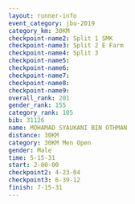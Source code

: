 ```yaml
---
layout: runner-info 
event_category: jbu-2019 
category_km: 30KM 
checkpoint-name2: Split 1 SMK 
checkpoint-name3: Split 2 E Farm 
checkpoint-name4: Split 3 
checkpoint-name5: 
checkpoint-name6: 
checkpoint-name7: 
checkpoint-name8: 
checkpoint-name9: 
overall_rank: 201
gender_rank: 155
category_rank: 105
bib: 31126
name: MOHAMAD SYAUKANI BIN OTHMAN
distance: 30KM
category: 30KM Men Open
gender: Male
time: 5-15-31
start: 2-00-00
checkpoint2: 4-23-04
checkpoint3: 6-39-12
finish: 7-15-31
---
```

